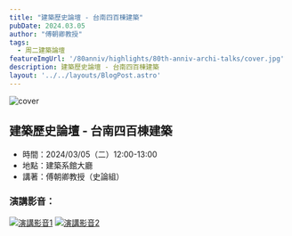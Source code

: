 ```yaml
---
title: "建築歷史論壇 - 台南四百棟建築"
pubDate: 2024.03.05
author: "傅朝卿教授"
tags:
  - 周二建築論壇
featureImgUrl: '/80anniv/highlights/80th-anniv-archi-talks/cover.jpg'
description: 建築歷史論壇 - 台南四百棟建築
layout: '../../layouts/BlogPost.astro'
---
```

![cover](/80anniv/highlights/80th-anniv-archi-talks/cover.jpg)

## 建築歷史論壇 - 台南四百棟建築
- 時間：2024/03/05（二）12:00-13:00
- 地點：建築系館大廳
- 講著：傅朝卿教授（史論組）

### 演講影音：
[![演講影音1](https://img.youtube.com/vi/T3pA9ycmIHg/0.jpg)](https://www.youtube.com/watch?v=T3pA9ycmIHg)
[![演講影音2](https://img.youtube.com/vi/ZOr9GB30Ayw/0.jpg)](https://www.youtube.com/watch?v=ZOr9GB30Ayw)
